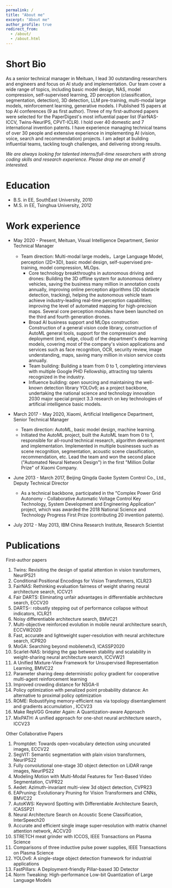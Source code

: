 ```yaml
---
permalink: /
title: "About me"
excerpt: "About me"
author_profile: true
redirect_from: 
  - /about/
  - /about.html
---
```



Short  Bio
======

As a senior technical manager in Meituan, I lead 30 outstanding researchers and engineers and focus on AI study and implementation. Our team  cover a wide range of topics, including basic model design, NAS, model compression, self-supervised learning, 2D perception (classification, segmentation, detection), 3D detection, LLM pre-training, multi-modal large models, reinforcement learning, generative models.  I Published 15 papers at top AI conferences (9 as first author).  Three of my first-authored papers were selected for the PaperDigest's most influential paper list (FairNAS-ICCV, Twins-NeurIPS, CPVT-ICLR). I hold over 40 domestic and 7 international invention patents. I have experience managing technical teams of over 30 people and extensive experience in implementing AI (vision, voice, search and recommendation) projects. I am adept at building influential teams, tackling tough challenges, and delivering strong results.

*We are always looking for talented interns/full-time researchers with strong coding skills and research experience. Please drop me an email if interested.*



Education
======
* B.S. in EE, SouthEast University, 2010
* M.S. in EE, Tsinghua University, 2012 

Work experience
======
* May 2020 - Present, Meituan, Visual Intelligence Department, Senior Technical Manager
  * Team direction: Multi-modal large models，Large Language Model, perception (2D+3D), basic model design, self-supervised pre-training, model compression, MLOps.
    * Core technology breakthroughs in autonomous driving and drones: Building the 3D offline system for autonomous delivery vehicles, saving the business many million in annotation costs annually, improving online perception algorithms (3D obstacle detection, tracking), helping the autonomous vehicle team achieve industry-leading real-time perception capabilities; improving the level of automated mapping for high-precision maps. Several core perception modules have been launched on the third and fourth generation drones. 
    * Broad AI business support and MLOps construction: Construction of a general vision code library, construction of AutoML general tools, support for the compression and deployment (end, edge, cloud) of the department's deep learning models, covering most of the company's vision applications and services such as face recognition, OCR, security review, image understanding, maps, saving many million in vision service costs annually.
    * Team building: Building a team from 0 to 1, completing interviews with multiple Google PHD Fellowship, attracting top talents recognized in the industry.
    * Influence building:  open sourcing and maintaining the well-known detection library YOLOv6; as a project backbone, undertaking the national science and technology innovation 2030 major special project 3.3 research on key technologies of artificial intelligence basic models.
* March 2017 - May 2020, Xiaomi, Artificial Intelligence Department, Senior Technical Manager
  * Team direction: AutoML, basic model design, machine learning.
  * Initiated the AutoML project, built the AutoML team from 0 to 1, responsible for all-round technical research, algorithm development and implementation. Implemented in multiple businesses such as scene recognition, segmentation, acoustic scene classification, recommendation, etc.
Lead the team and  won the second place ("Automated Neural Network Design") in the first "Million Dollar Prize" of Xiaomi Company.
  
* June 2013 - March 2017, Beijing Qingda Gaoke System Control Co., Ltd., Deputy Technical Director
  * As a technical backbone, participated in the "Complex Power Grid Autonomy - Collaborative Automatic Voltage Control Key Technology, System Development and Engineering Application" project, which was awarded the 2018 National Science and Technology Progress First Prize (contributing 20 invention patents).

* July 2012 - May 2013, IBM China Research Institute, Research Scientist

Publications
======
First-author papers

<ol>
  <li>Twins: Revisiting the design of spatial attention in vision transformers, NeurIPS21</li>
  <li>Conditional Positional Encodings for Vision Transformers, ICLR23</li>
  <li>FairNAS: Rethinking evaluation fairness of weight sharing neural architecture search, ICCV21 </li>
  <li>Fair DARTS: Eliminating unfair advantages in differentiable architecture search, ECCV20</li>
  <li>DARTS-: robustly stepping out of performance collapse without indicators, ICLR21</li>
  <li>Noisy differentiable architecture search, BMVC21</li>
  <li>Multi-objective reinforced evolution in mobile neural architecture search, ECCVW2020</li>
  <li>Fast, accurate and lightweight super-resolution with neural architecture search, ICPR20</li>
  <li>MoGA: Searching beyond mobilenetv3, ICASSP2020</li>
  <li>Scarlet-NAS: bridging the gap between stability and scalability in weight-sharing neural architecture search, ICCVW21</li>
  <li>A Unified Mixture-View Framework for Unsupervised Representation Learning, BMVC22</li>
  <li>Parameter sharing deep deterministic policy gradient for cooperative multi-agent reinforcement learning</li>
  <li>Improved crowding distance for NSGA-II</li>
  <li>Policy optimization with penalized point probability distance: An alternative to proximal policy optimization</li>
  <li>ROME: Robustifying memory-efficient nas via topology disentanglement and gradients accumulation , ICCV23</li>
  <li>Make RepVGG Greater Again: A Quantization-aware Approach</li>
  <li>MixPATH: A unified approach for one-shot neural architecture search，ICCV23</li>
</ol>

Other Collaborative Papers 
<ol>
  <li>Promptdet: Towards open-vocabulary detection using uncurated images, ECCV22</li>
  <li>SegVIT: Semantic segmentation with plain vision transformers, NeurIPS22</li>
  <li>Fully convolutional one-stage 3D object detection on LiDAR range images, NeurIPS22</li>
  <li>Modeling Motion with Multi-Modal Features for Text-Based Video Segmentation, CVPR22</li>
  <li>Aedet: Azimuth-invariant multi-view 3d object detection, CVPR23</li>
  <li>EAPruning: Evolutionary Pruning for Vision Transformers and CNNs, BMVC22</li>
  <li>AutoKWS: Keyword Spotting with Differentiable Architecture Search, ICASSP21</li>
  <li>Neural Architecture Search on Acoustic Scene Classification, InterSpeech20</li>
  <li>Accurate and efficient single image super-resolution with matrix channel attention network, ACCV20</li>
  <li>STRETCH meat grinder with ICCOS, IEEE Transactions on Plasma Science</li>
  <li>Comparisons of three inductive pulse power supplies, IEEE Transactions on Plasma Science</li>
  <li>YOLOv6: A single-stage object detection framework for industrial applications</li>
  <li>FastPillars: A Deployment-friendly Pillar-based 3D Detector</li>
  <li>Norm Tweaking: High-performance Low-bit Quantization of Large Language Models</li>
</ol>




